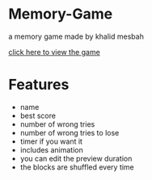 # Memory-Game

a memory game made by khalid mesbah

[click here to view the game](https://khalidmesbah.github.io/Memory-Game/)

# Features
- name
- best score
- number of wrong tries
- number of wrong tries to lose
- timer if you want it
- includes animation
- you can edit the preview duration
- the blocks are shuffled every time
